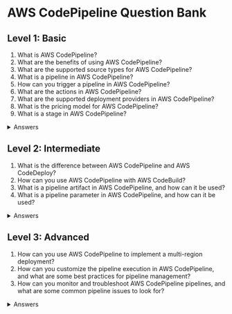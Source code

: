 # AWS CodePipeline Question Bank

## Level 1: Basic

<ol>
<li>What is AWS CodePipeline?</li>
<li>What are the benefits of using AWS CodePipeline?</li>
<li>What are the supported source types for AWS CodePipeline?</li>
<li>What is a pipeline in AWS CodePipeline?</li>
<li>How can you trigger a pipeline in AWS CodePipeline?</li>
<li>What are the actions in AWS CodePipeline?</li>
<li>What are the supported deployment providers in AWS CodePipeline?</li>
<li>What is the pricing model for AWS CodePipeline?</li>
<li>What is a stage in AWS CodePipeline?</li>
</ol>

<details>
<summary>Answers</summary>
<ol>
<li>AWS CodePipeline is a fully managed continuous delivery service that automates the release of code changes to various environments, such as development, test, and production.</li>
<li>AWS CodePipeline provides a fast, reliable, and repeatable way to deliver software changes, without the need for manual intervention or downtime. It also provides features such as pipeline visualization, security and compliance controls, and event notifications.</li>
<li>AWS CodePipeline supports a variety of source types, including CodeCommit, GitHub, Bitbucket, Amazon S3, and Jenkins.</li>
<li>A pipeline in AWS CodePipeline is a series of stages and actions that describe the software release process, from source code to production. It includes information about the pipeline settings, the source provider, the artifact location, and the deployment provider.</li>
<li>Pipelines in AWS CodePipeline can be triggered manually, by a webhook, or as part of an event in AWS CodeCommit or AWS CodeBuild.</li>
<li>Actions in AWS CodePipeline are the individual tasks that are performed as part of the pipeline, such as source code checkout, build, test, deploy, and approval. Each action has a specific purpose and configuration, and can be customized based on the application and the environment.</li>
<li>AWS CodePipeline supports several deployment providers, including AWS Elastic Beanstalk, AWS CodeDeploy, AWS CloudFormation, and custom deployment scripts. Each deployment provider has specific requirements and features, and may require custom configuration or tooling.</li>
<li>AWS CodePipeline uses a pay-as-you-go model, based on the number of pipeline executions and the number of minutes it takes to complete a pipeline. Pricing varies based on the region where the pipeline is run.</li>
<li>A stage in AWS CodePipeline is a logical grouping of actions that represent a phase in the software release process, such as build, test, or deploy. Each stage can have one or more actions, and can also include manual approval or conditional execution.</li>
</ol>
</details>

## Level 2: Intermediate

<ol>
<li>What is the difference between AWS CodePipeline and AWS CodeDeploy?</li>
<li>How can you use AWS CodePipeline with AWS CodeBuild?</li>
<li>What is a pipeline artifact in AWS CodePipeline, and how can it be used?</li>
<li>What is a pipeline parameter in AWS CodePipeline, and how can it be used?</li>
</ol>

<details>
<summary>Answers</summary>
<ol>
<li>AWS CodePipeline is a continuous delivery service that manages the release process, while AWS CodeDeploy is a deployment service that automates the deployment of applications. AWS CodePipeline can trigger AWS CodeDeploy to perform the deployment stage, and can also integrate with other testing and release services.</li>
<li>To use AWS CodePipeline with AWS CodeBuild, you can create a pipeline that includes both the build and deployment stages, and specify the build settings, the artifact location, and the deployment provider. AWS CodePipeline will trigger AWS CodeBuild to compile and test the source code , create the deployment artifacts, and upload them to the pipeline artifacts.</li>
<li>A pipeline artifact in AWS CodePipeline is a package of files and metadata that are created as part of the pipeline execution. It can include source code, build output, test results, or other artifacts that are needed for the subsequent pipeline stages or actions. A pipeline artifact can be stored in Amazon S3 or another artifact store, and can be used as an input or output for other pipelines or applications.</li>
<li>A pipeline parameter in AWS CodePipeline is a variable that is defined in the pipeline settings, and can be used to provide input values to the pipeline actions or stages. It can include values such as environment variables, configuration settings, or secrets, and can be encrypted using AWS Key Management Service (KMS). A pipeline parameter can be used to customize the pipeline behavior, or to provide different values for different stages or executions.</li>
</ol>
</details>

## Level 3: Advanced

<ol>
<li>How can you use AWS CodePipeline to implement a multi-region deployment?</li>
<li>How can you customize the pipeline execution in AWS CodePipeline, and what are some best practices for pipeline management?</li>
<li>How can you monitor and troubleshoot AWS CodePipeline pipelines, and what are some common pipeline issues to look for?</li>
</ol>

<details>
<summary>Answers</summary>
<ol>
<li>To use AWS CodePipeline to implement a multi-region deployment, you can create multiple pipelines, each targeting a different region, and use cross-region resources, such as Amazon S3, to share the artifacts and the settings. You can also use AWS CloudFormation to create and manage the infrastructure for each region, and AWS Lambda to perform the cross-region validations and verifications. Some best practices for multi-region deployments include using a blue/green deployment strategy, testing the pipeline on a staging environment, and using AWS Organizations to manage the permissions and the accounts.</li>
<li>To customize the pipeline execution in AWS CodePipeline, you can use pipeline parameters, pipeline artifacts, and pipeline conditions, to provide input values, manage the pipeline output, and control the pipeline flow. You can also use AWS Step Functions to create complex workflows, and AWS CloudWatch Events to trigger actions or notifications based on pipeline events. Some best practices for pipeline management include version control, testing the pipeline on a staging environment, and using AWS CloudFormation to automate the pipeline creation and update.</li>
<li>To monitor and troubleshoot AWS CodePipeline pipelines, you can use the AWS CodePipeline logs and metrics, which provide information about the pipeline execution, the action status, and the events. You can also use the AWS CodePipeline console and APIs, which allow you to view the pipeline state, the artifacts, and the errors. Some common pipeline issues to look for include failed actions, stalled pipelines, and invalid input or output values.</li>
</ol>
</details>